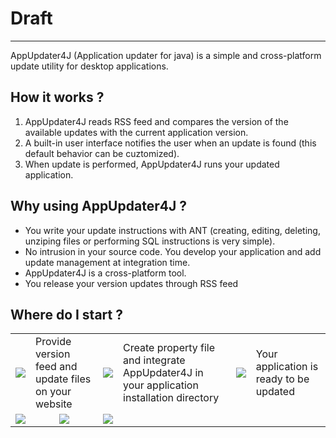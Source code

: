 # Draft #

---


AppUpdater4J (Application updater for java) is a simple and cross-platform update utility for desktop applications.

## How it works ? ##

  1. AppUpdater4J reads RSS feed and compares the version of the available updates with the current application version.
  1. A built-in user interface notifies the user when an update is found (this default behavior can be cuztomized).
  1. When update is performed, AppUpdater4J runs your updated application.

## Why using AppUpdater4J ? ##

  * You write your update instructions with ANT (creating, editing, deleting, unziping files or performing SQL instructions is very simple).
  * No intrusion in your source code. You develop your application and add update management at integration time.
  * AppUpdater4J is a cross-platform tool.
  * You release your version updates through RSS feed

## Where do I start ? ##

<table width='50%'>
<blockquote><tbody>
<blockquote><tr>
<blockquote><td><img src='http://appupdater4j.googlecode.com/svn/trunk/AppUpdater4J/site/1.png' /></td>
<td>Provide version feed and update files on your website</td>
<td><img src='http://appupdater4j.googlecode.com/svn/trunk/AppUpdater4J/site/2.png' /></td>
<td>Create property file and integrate AppUpdater4J in your application installation directory</td>
<td><img src='http://appupdater4j.googlecode.com/svn/trunk/AppUpdater4J/site/3.png' /></td>
<td>Your application is ready to be updated</td>
</blockquote></tr>
<tr>
<blockquote><td align='center' valign='bottom'><img src='http://appupdater4j.googlecode.com/svn/trunk/AppUpdater4J/site/provide_rss.png' /></td>
<td align='center' valign='bottom'><img src='http://appupdater4j.googlecode.com/svn/trunk/AppUpdater4J/site/wrapp.png' /></td>
<td align='center' valign='bottom'><img src='http://appupdater4j.googlecode.com/svn/trunk/AppUpdater4J/site/updated.png' /></td>
</blockquote></tr>
</blockquote></tbody>
</table>